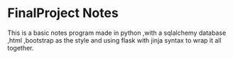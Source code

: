 # FinalProject Notes  
This is a basic notes program made in python ,with a sqlalchemy database ,html ,bootstrap as the style and using flask with jinja syntax to wrap it all together.
